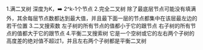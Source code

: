 1.满二叉树 
  深度为K，➡️ 2^k-1个节点
2.完全二叉树
  除了最底层节点可能没有填满外，其余每层节点数都达到最大值，并且最下面一层的节点都集中在该层最左边的若干位置
3.二叉搜索数
  左子树的所有节点的值都小于它的跟节点
  右子树的所有节点的值都大于它的跟节点
4.平衡二叉搜索树
  它是一个空树或它的左右两个子树的高度差的绝对值不超过1，并且左右两个子树都是平衡二叉树
